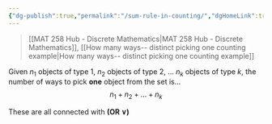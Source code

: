 ```yaml
---
{"dg-publish":true,"permalink":"/sum-rule-in-counting/","dgHomeLink":true,"dgPassFrontmatter":false,"dgShowLocalGraph":true}
---
```


> [[MAT 258 Hub - Discrete Mathematics|MAT 258 Hub - Discrete Mathematics]], [[How many ways-- distinct picking one counting example|How many ways-- distinct picking one counting example]]

Given $n_{1}$ objects of type $1$, $n_{2}$ objects of type $2$, $\dots$ $n_{k}$ objects of type $k$, the number of ways to pick **one** object from the set is...
$$
n_{1}+n_{2}+\dots+n_{k}
$$


These are all connected with **(OR $\lor$)**
